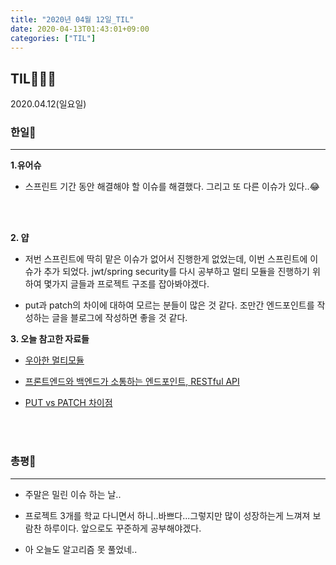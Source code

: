 ```yaml
---
title: "2020년 04월 12일_TIL"
date: 2020-04-13T01:43:01+09:00
categories: ["TIL"]
---
```

## TIL👨‍💻💪
2020.04.12(일요일)

### 한일🤘
***

**1.유어슈**
  
  - 스프린트 기간 동안 해결해야 할 이슈를 해결했다. 그리고 또 다른 이슈가 있다..😂
  
  <br><br>
  
**2. 얍**

  - 저번 스프린트에 딱히 맡은 이슈가 없어서 진행한게 없었는데, 이번 스프린트에 이슈가 추가 되었다. jwt/spring security를 다시 공부하고 멀티 모듈을 진행하기 위하여 몇가지 글들과 프로젝트 구조를 잡아봐야겠다.
  
  - put과 patch의 차이에 대하여 모르는 분들이 많은 것 같다. 조만간 엔드포인트를 작성하는 글을 블로그에 작성하면 좋을 것 같다.
  
**3. 오늘 참고한 자료들**

- [우아한 멀티모듈](https://jojoldu.tistory.com/444)

- [프론트엔드와 백엔드가 소통하는 엔드포인트, RESTful API](https://evan-moon.github.io/2020/04/07/about-restful-api/)

- [PUT vs PATCH 차이점](https://papababo.tistory.com/269)

  <br><br>
  
### 총평💬
***

- 주말은 밀린 이슈 하는 날..

- 프로젝트 3개를 학교 다니면서 하니..바쁘다...그렇지만 많이 성장하는게 느껴져 보람찬 하루이다. 앞으로도 꾸준하게 공부해야겠다.

- 아 오늘도 알고리즘 못 풀었네..


